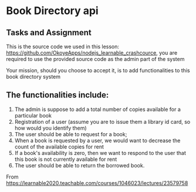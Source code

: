 # Book Directory api

## Tasks and Assignment

This is the source code we used in this lesson: https://github.com/OkoyeApps/nodejs_learnable_crashcource, you are required to use the provided source code as the admin part of the system

Your mission, should you choose to accept it, is to add functionalities to this book directory system

## The functionalities include:

1.  The admin is suppose to add a total number of copies available for a particular book
2.  Registration of a user (assume you are to issue them a library id card, so how would you identify them)
3.  The user should be able to request for a book;
4.  When a book is requested by a user, we would want to decrease the count of the available copies for rent
5.  If a book's availability is zero, then we want to respond to the user that this book is not currently available for rent
6.  The user should be able to return the borrowed book.

From <https://learnable2020.teachable.com/courses/1046023/lectures/23579758>

